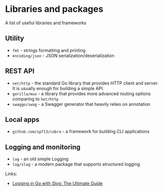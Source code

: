 # Libraries and packages

A list of useful libraries and frameworks

## Utility

* `fmt` - strings formatting and printing
* `encoding/json` - JSON serialization/deserialization

## REST API

* `net/http` - the standard Go library that provides HTTP client and server. It is usually enough for building a simple API.
* `gorilla/mux` - a library that provides more advanced routing options comparing to `het/http`
* `swaggo/swag` - a Swagger generator that heavily relies on annotation

## Local apps

* `github.com/spf13/cobra` - a framework for building CLI applications

## Logging and monitoring

* `log` - an old simple Logging
* `log/slog` - a modern package that supports structured logging

Links:
* [Logging in Go with Slog: The Ultimate Guide ](https://betterstack.com/community/guides/logging/logging-in-go/)
